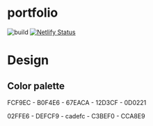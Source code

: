 # portfolio
![build](https://github.com/ocruze/portfolio/workflows/build/badge.svg)
[![Netlify Status](https://api.netlify.com/api/v1/badges/902b769f-f1cf-429a-82fc-24df4634f8fa/deploy-status)](https://app.netlify.com/sites/arnest-cruze/deploys)

# Design

## Color palette
FCF9EC - B0F4E6 - 67EACA - 12D3CF - 0D0221 

02FFE6 - DEFCF9 - cadefc - C3BEF0 - CCA8E9 